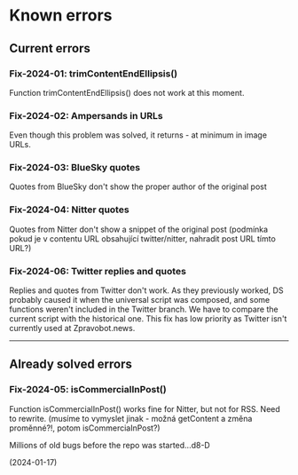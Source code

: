 # Known errors

## Current errors

### Fix-2024-01: trimContentEndEllipsis()
Function trimContentEndEllipsis() does not work at this moment.

### Fix-2024-02: Ampersands in URLs
Even though this problem was solved, it returns - at minimum in image URLs.

### Fix-2024-03: BlueSky quotes
Quotes from BlueSky don't show the proper author of the original post

### Fix-2024-04: Nitter quotes
Quotes from Nitter don't show a snippet of the original post
(podmínka pokud je v contentu URL obsahující twitter/nitter, nahradit post URL tímto URL?)

### Fix-2024-06: Twitter replies and quotes
Replies and quotes from Twitter don't work. As they previously worked, DS probably caused it when the universal script was composed, and some functions weren't included in the Twitter branch. We have to compare the current script with the historical one. This fix has low priority as Twitter isn't currently used at Zpravobot.news.

---

## Already solved errors

### Fix-2024-05: isCommercialInPost()
Function isCommercialInPost() works fine for Nitter, but not for RSS. Need to rewrite.
(musíme to vymyslet jinak - možná getContent a změna proměnné?!, potom isCommerciaInPost?)

Millions of old bugs before the repo was started...d8-D

(2024-01-17)
